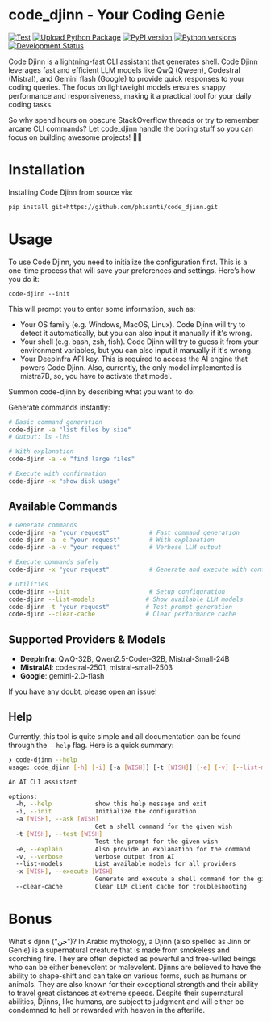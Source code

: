 # code_djinn - Your Coding Genie

[![Test](https://github.com/phisanti/code_djinn/actions/workflows/test.yml/badge.svg)](https://github.com/phisanti/code_djinn/actions/workflows/test.yml)
[![Upload Python Package](https://github.com/phisanti/code_djinn/actions/workflows/publish-to-pypi.yml/badge.svg)](https://github.com/phisanti/code_djinn/actions/workflows/publish-to-pypi.yml)
[![PyPI version](https://badge.fury.io/py/codedjinn.svg)](https://pypi.org/project/code_djinn/)
[![Python versions](https://img.shields.io/pypi/pyversions/codedjinn.svg)](https://pypi.org/project/code_djinn/)
[![Development Status](https://img.shields.io/badge/Development%20Status-4%20--%20Beta-yellow.svg)](https://pypi.org/search/?c=Development+Status+%3A%3A+4+-+Beta)

Code Djinn is a lightning-fast CLI assistant that generates shell. Code Djinn leverages fast and efficient LLM models like QwQ (Qween), Codestral (Mistral), and Gemini flash (Google) to provide quick responses to your coding queries. The focus on lightweight models ensures snappy performance and responsiveness, making it a practical tool for your daily coding tasks.

So why spend hours on obscure StackOverflow threads or try to remember arcane CLI commands? Let code_djinn handle the boring stuff so you can focus on building awesome projects! 🧞‍♂️

# Installation

Installing Code Djinn from source via:

```bash
pip install git+https://github.com/phisanti/code_djinn.git

```

# Usage

To use Code Djinn, you need to initialize the configuration first. This is a one-time process that will save your preferences and settings. Here’s how you do it:

```
code-djinn --init
```

This will prompt you to enter some information, such as:

- Your OS family (e.g. Windows, MacOS, Linux). Code Djinn will try to detect it automatically, but you can also input it manually if it's wrong.
- Your shell (e.g. bash, zsh, fish). Code Djinn will try to guess it from your environment variables, but you can also input it manually if it's wrong.
- Your DeepInfra API key. This is required to access the AI engine that powers Code Djinn. Also, currently, the only model implemented is mistra7B, so, you have to activate that model.

Summon code-djinn by describing what you want to do:

Generate commands instantly:

```bash
# Basic command generation
code-djinn -a "list files by size"
# Output: ls -lhS

# With explanation
code-djinn -a -e "find large files"

# Execute with confirmation
code-djinn -x "show disk usage"
```

## Available Commands

```bash
# Generate commands
code-djinn -a "your request"           # Fast command generation
code-djinn -a -e "your request"        # With explanation
code-djinn -a -v "your request"        # Verbose LLM output

# Execute commands safely  
code-djinn -x "your request"           # Generate and execute with confirmation

# Utilities
code-djinn --init                      # Setup configuration
code-djinn --list-models              # Show available LLM models
code-djinn -t "your request"          # Test prompt generation
code-djinn --clear-cache              # Clear performance cache
```

## Supported Providers & Models

- **DeepInfra**: QwQ-32B, Qwen2.5-Coder-32B, Mistral-Small-24B
- **MistralAI**: codestral-2501, mistral-small-2503
- **Google**: gemini-2.0-flash

If you have any doubt, please open an issue!

## Help

Currently, this tool is quite simple and all documentation can be found through the `--help` flag. Here is a quick summary:

```bash
❯ code-djinn --help                                                                                                                                                                                                                                                                                                                                                                                                                                                                             (codedjinn_dev) 
usage: code_djinn [-h] [-i] [-a [WISH]] [-t [WISH]] [-e] [-v] [--list-models] [-x [WISH]] [--clear-cache]

An AI CLI assistant

options:
  -h, --help            show this help message and exit
  -i, --init            Initialize the configuration
  -a [WISH], --ask [WISH]
                        Get a shell command for the given wish
  -t [WISH], --test [WISH]
                        Test the prompt for the given wish
  -e, --explain         Also provide an explanation for the command
  -v, --verbose         Verbose output from AI
  --list-models         List available models for all providers
  -x [WISH], --execute [WISH]
                        Generate and execute a shell command for the given wish
  --clear-cache         Clear LLM client cache for troubleshooting
```
# Bonus

What's djinn (“جن”)?
In Arabic mythology, a Djinn (also spelled as Jinn or Genie) is a supernatural creature that is made from smokeless and scorching fire. They are often depicted as powerful and free-willed beings who can be either benevolent or malevolent. Djinns are believed to have the ability to shape-shift and can take on various forms, such as humans or animals. They are also known for their exceptional strength and their ability to travel great distances at extreme speeds. Despite their supernatural abilities, Djinns, like humans, are subject to judgment and will either be condemned to hell or rewarded with heaven in the afterlife.
